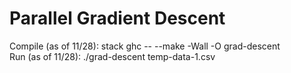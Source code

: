 # Parallel Gradient Descent

Compile (as of 11/28): stack ghc -- --make -Wall -O grad-descent  
Run (as of 11/28): ./grad-descent temp-data-1.csv
